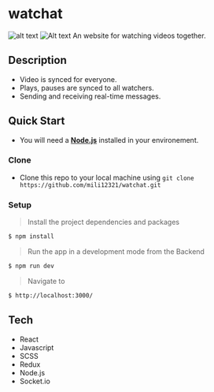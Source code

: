 # watchat
![alt text](https://res.cloudinary.com/dzvebcsrp/image/upload/v1610905796/cap21-d_t66bua.png)
![Alt text](https://res.cloudinary.com/dzvebcsrp/image/upload/v1610905796/cap21-d_t66bua.png "Title")
An website for watching videos together.
## Description

* Video is synced for everyone.
* Plays, pauses are synced to all watchers.
* Sending and receiving real-time messages.

## Quick Start
* You will need a [**Node.js**](https://nodejs.org/en/download/) installed in your environement.
### Clone
* Clone this repo to your local machine using ```git clone https://github.com/mili12321/watchat.git```

### Setup
> Install the project dependencies and packages

```bash
$ npm install
```
> Run the app in a development mode from the Backend

```bash
$ npm run dev
```
> Navigate to

```bash
$ http://localhost:3000/
```
## Tech
* React
* Javascript
* SCSS
* Redux
* Node.js
* Socket.io